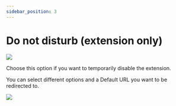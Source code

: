 ```yaml
---
sidebar_position: 3
---
```


# Do not disturb (extension only)

![](https://daily-now-res.cloudinary.com/image/upload/v1635917805/docs/test1.png)

Choose this option if you want to temporarily disable the extension.

You can select different options and a Default URL you want to be redirected to.

![](https://daily-now-res.cloudinary.com/image/upload/v1635917955/docs/test2.png)